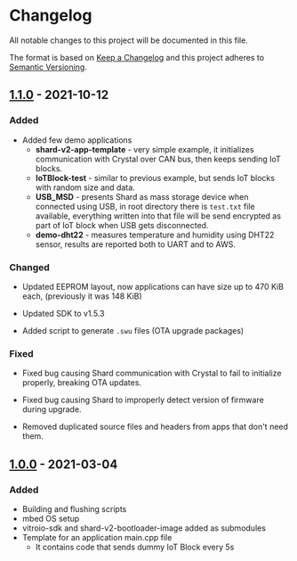 # Changelog

All notable changes to this project will be documented in this file.

The format is based on [Keep a Changelog](http://keepachangelog.com/en/1.0.0/) and this
project adheres to [Semantic Versioning](https://semver.org/).

## [1.1.0] - 2021-10-12

### Added

- Added few demo applications
    - **shard-v2-app-template** - very simple example, it initializes
      communication with Crystal over CAN bus, then keeps sending IoT blocks.
    - **IoTBlock-test** - similar to previous example, but sends IoT blocks with
      random size and data.
    - **USB_MSD** - presents Shard as mass storage device when connected using
      USB, in root directory there is `test.txt` file available, everything
      written into that file will be send encrypted as part of IoT block when
      USB gets disconnected.
    - **demo-dht22** - measures temperature and humidity using DHT22 sensor,
      results are reported both to UART and to AWS.

### Changed

- Updated EEPROM layout, now applications can have size up to 470 KiB each,
  (previously it was 148 KiB)

- Updated SDK to v1.5.3

- Added script to generate `.swu` files (OTA upgrade packages)

### Fixed

- Fixed bug causing Shard communication with Crystal to fail to initialize
  properly, breaking OTA updates.

- Fixed bug causing Shard to improperly detect version of firmware during
  upgrade.

- Removed duplicated source files and headers from apps that don't need them.

## [1.0.0] - 2021-03-04

### Added

- Building and flushing scripts
- mbed OS setup
- vitroio-sdk and shard-v2-bootloader-image added as submodules
- Template for an application main.cpp file
    - It contains code that sends dummy IoT Block every 5s

[1.1.0]: https://github.com/VitroTech/shard-v2-app-template/compare/v1.0.0...v1.1.0
[1.0.0]: https://github.com/VitroTech/shard-v2-app-template/compare/b9c98589b7e6e711d9c1a72bfc582d45c8447fc7...v1.0.0

